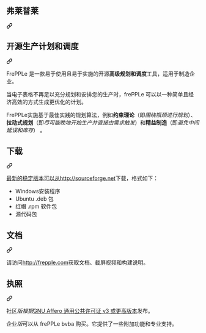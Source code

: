 <div class="Box-sc-g0xbh4-0 bJMeLZ js-snippet-clipboard-copy-unpositioned" data-hpc="true"><article class="markdown-body entry-content container-lg" itemprop="text"><div class="markdown-heading" dir="auto"><h1 tabindex="-1" class="heading-element" dir="auto"><font style="vertical-align: inherit;"><font style="vertical-align: inherit;">弗莱普莱</font></font></h1><a id="user-content-frepple" class="anchor" aria-label="永久链接： frePPLe" href="#frepple"><svg class="octicon octicon-link" viewBox="0 0 16 16" version="1.1" width="16" height="16" aria-hidden="true"><path d="m7.775 3.275 1.25-1.25a3.5 3.5 0 1 1 4.95 4.95l-2.5 2.5a3.5 3.5 0 0 1-4.95 0 .751.751 0 0 1 .018-1.042.751.751 0 0 1 1.042-.018 1.998 1.998 0 0 0 2.83 0l2.5-2.5a2.002 2.002 0 0 0-2.83-2.83l-1.25 1.25a.751.751 0 0 1-1.042-.018.751.751 0 0 1-.018-1.042Zm-4.69 9.64a1.998 1.998 0 0 0 2.83 0l1.25-1.25a.751.751 0 0 1 1.042.018.751.751 0 0 1 .018 1.042l-1.25 1.25a3.5 3.5 0 1 1-4.95-4.95l2.5-2.5a3.5 3.5 0 0 1 4.95 0 .751.751 0 0 1-.018 1.042.751.751 0 0 1-1.042.018 1.998 1.998 0 0 0-2.83 0l-2.5 2.5a1.998 1.998 0 0 0 0 2.83Z"></path></svg></a></div>
<div class="markdown-heading" dir="auto"><h2 tabindex="-1" class="heading-element" dir="auto"><font style="vertical-align: inherit;"><font style="vertical-align: inherit;">开源生产计划和调度</font></font></h2><a id="user-content-open-source-production-planning-and-scheduling" class="anchor" aria-label="永久链接：开源生产计划和调度" href="#open-source-production-planning-and-scheduling"><svg class="octicon octicon-link" viewBox="0 0 16 16" version="1.1" width="16" height="16" aria-hidden="true"><path d="m7.775 3.275 1.25-1.25a3.5 3.5 0 1 1 4.95 4.95l-2.5 2.5a3.5 3.5 0 0 1-4.95 0 .751.751 0 0 1 .018-1.042.751.751 0 0 1 1.042-.018 1.998 1.998 0 0 0 2.83 0l2.5-2.5a2.002 2.002 0 0 0-2.83-2.83l-1.25 1.25a.751.751 0 0 1-1.042-.018.751.751 0 0 1-.018-1.042Zm-4.69 9.64a1.998 1.998 0 0 0 2.83 0l1.25-1.25a.751.751 0 0 1 1.042.018.751.751 0 0 1 .018 1.042l-1.25 1.25a3.5 3.5 0 1 1-4.95-4.95l2.5-2.5a3.5 3.5 0 0 1 4.95 0 .751.751 0 0 1-.018 1.042.751.751 0 0 1-1.042.018 1.998 1.998 0 0 0-2.83 0l-2.5 2.5a1.998 1.998 0 0 0 0 2.83Z"></path></svg></a></div>
<p dir="auto"><font style="vertical-align: inherit;"><font style="vertical-align: inherit;">FrePPLe 是一款易于使用且易于实施的开源</font></font><strong><font style="vertical-align: inherit;"><font style="vertical-align: inherit;">高级规划和调度</font></font></strong><font style="vertical-align: inherit;"><font style="vertical-align: inherit;">工具，适用于制造企业。</font></font></p>
<p dir="auto"><font style="vertical-align: inherit;"><font style="vertical-align: inherit;">当电子表格不再足以充分规划和安排您的生产时，frePPLe 可以以一种简单且经济高效的方式生成更优化的计划。</font></font></p>
<p dir="auto"><font style="vertical-align: inherit;"><font style="vertical-align: inherit;">FrePPLe实施基于最佳实践的规划算法，例如</font></font><strong><font style="vertical-align: inherit;"><font style="vertical-align: inherit;">约束理论</font></font></strong><font style="vertical-align: inherit;"><font style="vertical-align: inherit;">（即</font></font><em><font style="vertical-align: inherit;"><font style="vertical-align: inherit;">围绕瓶颈进行规划</font></font></em><font style="vertical-align: inherit;"><font style="vertical-align: inherit;">）、</font></font><strong><font style="vertical-align: inherit;"><font style="vertical-align: inherit;">拉动式规划</font></font></strong><font style="vertical-align: inherit;"><font style="vertical-align: inherit;">（即</font></font><em><font style="vertical-align: inherit;"><font style="vertical-align: inherit;">尽可能晚地开始生产并直接由需求触发</font></font></em><font style="vertical-align: inherit;"><font style="vertical-align: inherit;">）和</font></font><strong><font style="vertical-align: inherit;"><font style="vertical-align: inherit;">精益制造</font></font></strong><font style="vertical-align: inherit;"><font style="vertical-align: inherit;">（即</font></font><em><font style="vertical-align: inherit;"><font style="vertical-align: inherit;">避免中间延误和库存</font></font></em><font style="vertical-align: inherit;"><font style="vertical-align: inherit;">） 。</font></font></p>
<div class="markdown-heading" dir="auto"><h2 tabindex="-1" class="heading-element" dir="auto"><font style="vertical-align: inherit;"><font style="vertical-align: inherit;">下载</font></font></h2><a id="user-content-download" class="anchor" aria-label="永久链接： 下载" href="#download"><svg class="octicon octicon-link" viewBox="0 0 16 16" version="1.1" width="16" height="16" aria-hidden="true"><path d="m7.775 3.275 1.25-1.25a3.5 3.5 0 1 1 4.95 4.95l-2.5 2.5a3.5 3.5 0 0 1-4.95 0 .751.751 0 0 1 .018-1.042.751.751 0 0 1 1.042-.018 1.998 1.998 0 0 0 2.83 0l2.5-2.5a2.002 2.002 0 0 0-2.83-2.83l-1.25 1.25a.751.751 0 0 1-1.042-.018.751.751 0 0 1-.018-1.042Zm-4.69 9.64a1.998 1.998 0 0 0 2.83 0l1.25-1.25a.751.751 0 0 1 1.042.018.751.751 0 0 1 .018 1.042l-1.25 1.25a3.5 3.5 0 1 1-4.95-4.95l2.5-2.5a3.5 3.5 0 0 1 4.95 0 .751.751 0 0 1-.018 1.042.751.751 0 0 1-1.042.018 1.998 1.998 0 0 0-2.83 0l-2.5 2.5a1.998 1.998 0 0 0 0 2.83Z"></path></svg></a></div>
<p dir="auto"><font style="vertical-align: inherit;"></font><a href="https://sourceforge.net/projects/frepple/files/frepple/" rel="nofollow"><font style="vertical-align: inherit;"><font style="vertical-align: inherit;">最新的稳定版本可以从http://sourceforge.net</font></font></a><font style="vertical-align: inherit;"><font style="vertical-align: inherit;">下载，</font><font style="vertical-align: inherit;">格式如下：</font></font></p>
<ul dir="auto">
<li><font style="vertical-align: inherit;"><font style="vertical-align: inherit;">Windows安装程序</font></font></li>
<li><font style="vertical-align: inherit;"><font style="vertical-align: inherit;">Ubuntu .deb 包</font></font></li>
<li><font style="vertical-align: inherit;"><font style="vertical-align: inherit;">红帽 .rpm 软件包</font></font></li>
<li><font style="vertical-align: inherit;"><font style="vertical-align: inherit;">源代码包</font></font></li>
</ul>
<div class="markdown-heading" dir="auto"><h2 tabindex="-1" class="heading-element" dir="auto"><font style="vertical-align: inherit;"><font style="vertical-align: inherit;">文档</font></font></h2><a id="user-content-documentation" class="anchor" aria-label="永久链接：文档" href="#documentation"><svg class="octicon octicon-link" viewBox="0 0 16 16" version="1.1" width="16" height="16" aria-hidden="true"><path d="m7.775 3.275 1.25-1.25a3.5 3.5 0 1 1 4.95 4.95l-2.5 2.5a3.5 3.5 0 0 1-4.95 0 .751.751 0 0 1 .018-1.042.751.751 0 0 1 1.042-.018 1.998 1.998 0 0 0 2.83 0l2.5-2.5a2.002 2.002 0 0 0-2.83-2.83l-1.25 1.25a.751.751 0 0 1-1.042-.018.751.751 0 0 1-.018-1.042Zm-4.69 9.64a1.998 1.998 0 0 0 2.83 0l1.25-1.25a.751.751 0 0 1 1.042.018.751.751 0 0 1 .018 1.042l-1.25 1.25a3.5 3.5 0 1 1-4.95-4.95l2.5-2.5a3.5 3.5 0 0 1 4.95 0 .751.751 0 0 1-.018 1.042.751.751 0 0 1-1.042.018 1.998 1.998 0 0 0-2.83 0l-2.5 2.5a1.998 1.998 0 0 0 0 2.83Z"></path></svg></a></div>
<p dir="auto"><font style="vertical-align: inherit;"><font style="vertical-align: inherit;">请访问</font></font><a href="http://frepple.com" rel="nofollow"><font style="vertical-align: inherit;"><font style="vertical-align: inherit;">http://frepple.com</font></font></a><font style="vertical-align: inherit;"><font style="vertical-align: inherit;">获取文档、截屏视频和构建说明。</font></font></p>
<div class="markdown-heading" dir="auto"><h2 tabindex="-1" class="heading-element" dir="auto"><font style="vertical-align: inherit;"><font style="vertical-align: inherit;">执照</font></font></h2><a id="user-content-license" class="anchor" aria-label="永久链接：许可证" href="#license"><svg class="octicon octicon-link" viewBox="0 0 16 16" version="1.1" width="16" height="16" aria-hidden="true"><path d="m7.775 3.275 1.25-1.25a3.5 3.5 0 1 1 4.95 4.95l-2.5 2.5a3.5 3.5 0 0 1-4.95 0 .751.751 0 0 1 .018-1.042.751.751 0 0 1 1.042-.018 1.998 1.998 0 0 0 2.83 0l2.5-2.5a2.002 2.002 0 0 0-2.83-2.83l-1.25 1.25a.751.751 0 0 1-1.042-.018.751.751 0 0 1-.018-1.042Zm-4.69 9.64a1.998 1.998 0 0 0 2.83 0l1.25-1.25a.751.751 0 0 1 1.042.018.751.751 0 0 1 .018 1.042l-1.25 1.25a3.5 3.5 0 1 1-4.95-4.95l2.5-2.5a3.5 3.5 0 0 1 4.95 0 .751.751 0 0 1-.018 1.042.751.751 0 0 1-1.042.018 1.998 1.998 0 0 0-2.83 0l-2.5 2.5a1.998 1.998 0 0 0 0 2.83Z"></path></svg></a></div>
<p dir="auto"><font style="vertical-align: inherit;"><font style="vertical-align: inherit;">社区</font></font><em><font style="vertical-align: inherit;"><font style="vertical-align: inherit;">版根据</font></font></em><font style="vertical-align: inherit;"></font><a href="http://www.gnu.org/licenses/" rel="nofollow"><font style="vertical-align: inherit;"><font style="vertical-align: inherit;">GNU Affero 通用公共许可证 v3 或更高版本</font></font></a><font style="vertical-align: inherit;"><font style="vertical-align: inherit;">发布</font><font style="vertical-align: inherit;">。</font></font></p>
<p dir="auto"><font style="vertical-align: inherit;"><font style="vertical-align: inherit;">企业</font></font><em><font style="vertical-align: inherit;"><font style="vertical-align: inherit;">版</font></font></em><font style="vertical-align: inherit;"><font style="vertical-align: inherit;">可以从 frePPLe bvba 购买。它提供了一些附加功能和专业支持。</font></font></p>
</article></div>
